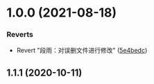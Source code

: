 # 1.0.0 (2021-08-18)


### Reverts

* Revert "段雨：对误删文件进行修改" ([5e4bedc](https://github.com/Duanyu950425/FengYu/commit/5e4bedc27196b298b24b117cc75ad5722ed782e1))



## 1.1.1 (2020-10-11)



